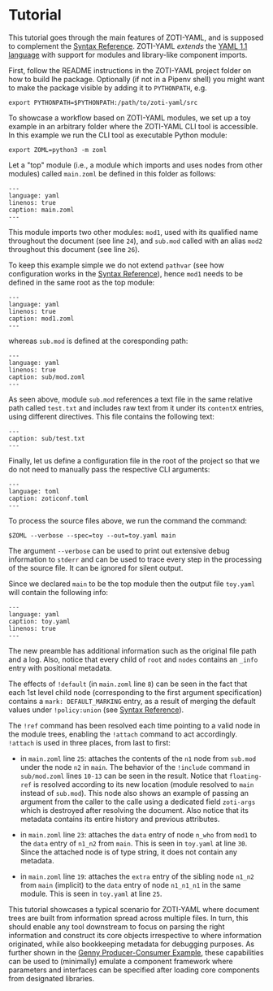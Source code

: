 # Tutorial

This tutorial goes through the main features of ZOTI-YAML, and is
supposed to complement the [Syntax
Reference](syntax-reference). ZOTI-YAML *extends* the [YAML 1.1
language](https://yaml.org/spec/1.1/) with support for modules and
library-like component imports.

First, follow the README instructions in the ZOTI-YAML project folder
on how to build lhe package. Optionally (if not in a Pipenv shell) you
might want to make the package visible by adding it to `PYTHONPATH`,
e.g.

```
export PYTHONPATH=$PYTHONPATH:/path/to/zoti-yaml/src
```

To showcase a workflow based on ZOTI-YAML modules, we set up a toy
example in an arbitrary folder where the ZOTI-YAML CLI tool is
accessible. In this example we run the CLI tool as executable Python
module:

```
export ZOML=python3 -m zoml
```

Let a "top" module (i.e., a module which imports and uses nodes from
other modules) called `main.zoml` be defined in this folder as
follows:

```{literalinclude} ../../tests/scenario1/main.zoml
---
language: yaml
linenos: true
caption: main.zoml
---
```

This module imports two other modules: `mod1`, used with its qualified
name throughout the document (see line `24`), and `sub.mod` called
with an alias `mod2` throughout this document (see line `26`).

To keep this example simple we do not extend `pathvar` (see how
configuration works in the [Syntax Reference](syntax-reference)),
hence `mod1` needs to be defined in the same root as the top module:


```{literalinclude} ../../tests/scenario1/mod1.zoml
---
language: yaml
linenos: true
caption: mod1.zoml
---
```

whereas `sub.mod` is defined at the coresponding path:

```{literalinclude} ../../tests/scenario1/sub/mod.zoml
---
language: yaml
linenos: true
caption: sub/mod.zoml
---
```

As seen above, module `sub.mod` references a text file in the same
relative path called `test.txt` and includes raw text from it under
its `contentX` entries, using different directives. This file contains
the following text:

```{literalinclude} ../../tests/scenario1/sub/test.txt
---
caption: sub/test.txt
---
```

Finally, let us define a configuration file in the root of the project
so that we do not need to manually pass the respective CLI arguments:

```{literalinclude} ../../tests/scenario1/zoticonf.toml
---
language: toml
caption: zoticonf.toml
---
```

To process the source files above, we run the command the command:

```
$ZOML --verbose --spec=toy --out=toy.yaml main
```

The argument `--verbose` can be used to print out extensive debug
information to `stderr` and can be used to trace every step in the
processing of the source file. It can be ignored for silent
output. 

Since we declared `main` to be the top module then the output file
`toy.yaml` will contain the following info:

```{literalinclude} ../../tests/scenario1/toy.yaml
---
language: yaml
caption: toy.yaml
linenos: true
---
```

The new preamble has additional information such as the original file
path and a log. Also, notice that every child of `root` and `nodes`
contains an `_info` entry with positional metadata.

The effects of `!default` (in `main.zoml` line `8`) can be seen in the
fact that each 1st level child node (corresponding to the first
argument specification) contains a `mark: DEFAULT_MARKING` entry, as a
result of merging the default values under `!policy:union` (see
[Syntax Reference](syntax-reference)).

The `!ref` command has been resolved each time pointing to a valid
node in the module trees, enabling the `!attach` command to act
accordingly. `!attach` is used in three places, from last to first:

- in `main.zoml` line `25`: attaches the contents of the `n1` node
  from `sub.mod` under the node `n2` in `main`. The behavior of the
  `!include` command in `sub/mod.zoml` lines `10-13` can be seen in
  the result. Notice that `floating-ref` is resolved according to its
  new location (module resolved to `main` instead of `sub.mod`). This
  node also shows an example of passing an argument from the caller to
  the calle using a dedicated field `zoti-args` which is destroyed
  after resolving the document.  Also notice that its metadata
  contains its entire history and previous attributes.
  
- in `main.zoml` line `23`: attaches the `data` entry of node `n_who`
  from `mod1` to the `data` entry of `n1_n2` from `main`. This is seen
  in `toy.yaml` at line `30`. Since the attached node is of type
  string, it does not contain any metadata.

- in `main.zoml` line `19`: attaches the `extra` entry of the sibling
  node `n1_n2` from `main` (implicit) to the `data` entry of node
  `n1_n1_n1` in the same module. This is seen in `toy.yaml` at line
  `25`.

This tutorial showcases a typical scenario for ZOTI-YAML where
document trees are built from information spread across multiple
files. In turn, this should enable any tool downstream to focus on
parsing the right information and construct its core objects
irrespective to where information originated, while also bookkeeping
metadata for debugging purposes. As further shown in the [Genny
Producer-Consumer Example](https://ericsson.github.io/zoti/example),
these capabilities can be used to (minimally) emulate a component
framework where parameters and interfaces can be specified after
loading core components from designated libraries.

